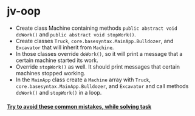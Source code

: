 # jv-oop

- Create class Machine containing methods `public abstract void doWork()` and `public abstract void stopWork()`.  
- Create classes `Truck`, `core.basesyntax.MainApp.Bulldozer`, and `Excavator` that will inherit from `Machine`.
- In those classes override `doWork()`, so it will print a message that a certain machine started its work.
- Override `stopWork()` as well. It should print messages that certain machines stopped working.
- In the `MainApp` class create a `Machine` array with `Truck`, `core.basesyntax.MainApp.Bulldozer`, and `Excavator` and call methods `doWork()` and `stopWork()` in a loop.

#### [Try to avoid these common mistakes, while solving task](./checklist.md)
